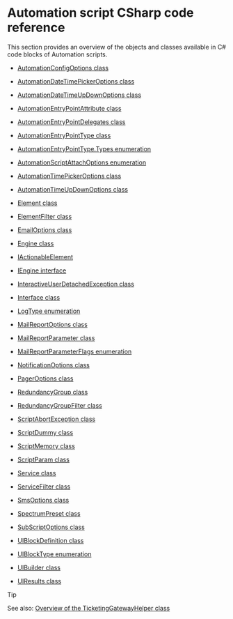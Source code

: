 # Automation script CSharp code reference

This section provides an overview of the objects and classes available in C# code blocks of Automation scripts.

- [AutomationConfigOptions class](AutomationConfigOptions_class.md)

- [AutomationDateTimePickerOptions class](AutomationDateTimePickerOptions_class.md)

- [AutomationDateTimeUpDownOptions class](AutomationDateTimeUpDownOptions_class.md)

- [AutomationEntryPointAttribute class](AutomationEntryPointAttribute_class.md)

- [AutomationEntryPointDelegates class](AutomationEntryPointDelegates_class.md)

- [AutomationEntryPointType class](AutomationEntryPointType_class.md)

- [AutomationEntryPointType.Types enumeration](AutomationEntryPointType_Types_enumeration.md#automationentrypointtypetypes-enumeration)

- [AutomationScriptAttachOptions enumeration](AutomationScriptAttachOptions_enumeration.md)

- [AutomationTimePickerOptions class](AutomationTimePickerOptions_class.md)

- [AutomationTimeUpDownOptions class](AutomationTimeUpDownOptions_class.md)

- [Element class](Element_class.md)

- [ElementFilter class](ElementFilter_class.md)

- [EmailOptions class](EmailOptions_class.md)

- [Engine class](Engine_class.md)

- [IActionableElement](IActionableElement.md)

- [IEngine interface](IEngine_interface.md)

- [InteractiveUserDetachedException class](InteractiveUserDetachedException_class.md)

- [Interface class](Interface_class.md)

- [LogType enumeration](LogType_enumeration.md)

- [MailReportOptions class](MailReportOptions_class.md)

- [MailReportParameter class](MailReportParameter_class.md)

- [MailReportParameterFlags enumeration](MailReportParameterFlags_enumeration.md)

- [NotificationOptions class](NotificationOptions_class.md)

- [PagerOptions class](PagerOptions_class.md)

- [RedundancyGroup class](RedundancyGroup_class.md)

- [RedundancyGroupFilter class](RedundancyGroupFilter_class.md)

- [ScriptAbortException class](ScriptAbortException_class.md)

- [ScriptDummy class](ScriptDummy_class.md)

- [ScriptMemory class](ScriptMemory_class.md)

- [ScriptParam class](ScriptParam_class.md)

- [Service class](Service_class.md)

- [ServiceFilter class](ServiceFilter_class.md)

- [SmsOptions class](SmsOptions_class.md)

- [SpectrumPreset class](SpectrumPreset_class.md)

- [SubScriptOptions class](SubScriptOptions_class.md)

- [UIBlockDefinition class](UIBlockDefinition_class.md)

- [UIBlockType enumeration](UIBlockType_enumeration.md)

- [UIBuilder class](UIBuilder_class.md)

- [UIResults class](UIResults_class.md)

> [!TIP]
> See also:
> [Overview of the TicketingGatewayHelper class](../../part_4/ticketing/Overview_of_the_TicketingGatewayHelper_class.md)

